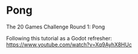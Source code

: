 # Pong
 The 20 Games Challenge Round 1: Pong

Following this tutorial as a Godot refresher: https://www.youtube.com/watch?v=Xq9AyhX8HUc 
